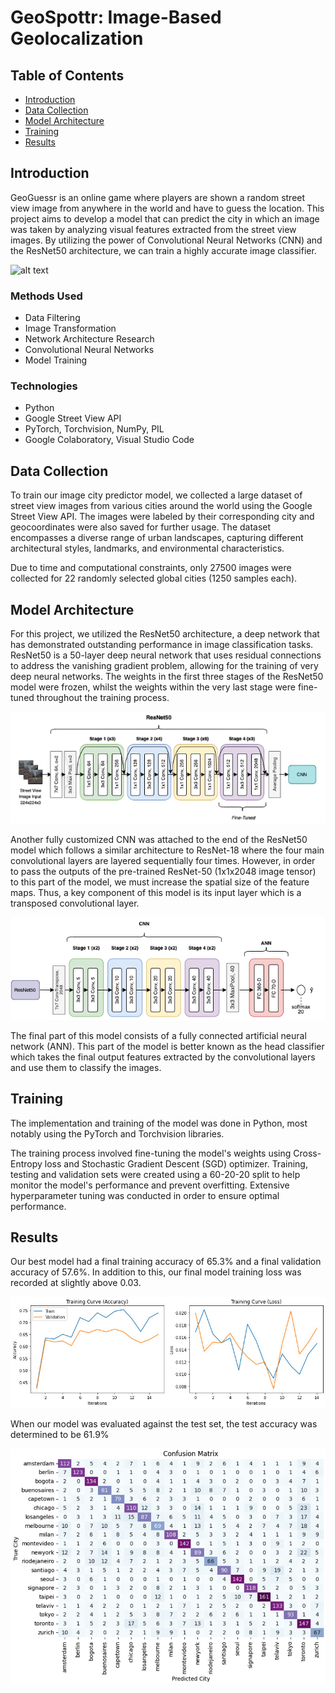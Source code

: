 # GeoSpottr: Image-Based Geolocalization

## Table of Contents

- [Introduction](#introduction)
- [Data Collection](#data-collection)
- [Model Architecture](#model-architecture)
- [Training](#training)
- [Results](#results)

## Introduction

GeoGuessr is an online game where players are shown a random street view image from anywhere in the world and have to guess the location. This project aims to develop a model that can predict the city in which an image was taken by analyzing visual features extracted from the street view images. By utilizing the power of Convolutional Neural Networks (CNN) and the ResNet50 architecture, we can train a highly accurate image classifier.

![alt text](https://blogger.googleusercontent.com/img/b/R29vZ2xl/AVvXsEjuVSRtsMiLntaMRx9oAiPgsPetFItAc9MsC7hBIVD5p6PJDA6UJxrgZGQXMVx7KhhfXcqP-NTgwlHLuuJWy1yJ_eAjgn-12FmYNhKvSUwaAKyj1oGfv-pyxMg8M7NsWt7TzqSdsCOZ59lEG-ej-BuZr4j4NSfJctGCHcdPmzD5poYNs2_aQGxySra3Ww/s1822/1.png)

### Methods Used
- Data Filtering
- Image Transformation
- Network Architecture Research
- Convolutional Neural Networks
- Model Training

### Technologies
- Python
- Google Street View API
- PyTorch, Torchvision, NumPy, PIL
- Google Colaboratory, Visual Studio Code

## Data Collection

To train our image city predictor model, we collected a large dataset of street view images from various cities around the world using the Google Street View API. The images were labeled by their corresponding city and geocoordinates were also saved for further usage. The dataset encompasses a diverse range of urban landscapes, capturing different architectural styles, landmarks, and environmental characteristics.

Due to time and computational constraints, only 27500 images were collected for 22 randomly selected global cities (1250 samples each).

## Model Architecture

For this project, we utilized the ResNet50 architecture, a deep network that has demonstrated outstanding performance in image classification tasks. ResNet50 is a 50-layer deep neural network that uses residual connections to address the vanishing gradient problem, allowing for the training of very deep neural networks. The weights in the first three stages of the ResNet50 model were frozen, whilst the weights within the very last stage were fine-tuned throughout the training process.

![alt text](https://github.com/pkardjian/GeoSpottr/blob/main/primary/architecture/ResNet.png)

Another fully customized CNN was attached to the end of the ResNet50 model which follows a similar architecture to ResNet-18 where the four main convolutional layers are layered sequentially four times. However, in order to pass the outputs of the pre-trained ResNet-50 (1x1x2048 image tensor) to this part of the model, we must increase the spatial size of the feature maps. Thus, a key component of this model is its input layer which is a transposed convolutional layer. 

![alt text](https://github.com/pkardjian/GeoSpottr/blob/main/primary/architecture/CustomizedCNN.png)

The final part of this model consists of a fully connected artificial neural network (ANN). This part of the model is better known as the head classifier which takes the final output features extracted by the convolutional layers and use them to classify the images. 

## Training

The implementation and training of the model was done in Python, most notably using the PyTorch and Torchvision libraries. 

The training process involved fine-tuning the model's weights using Cross-Entropy loss and Stochastic Gradient Descent (SGD) optimizer. Training, testing and validation sets were created using a 60-20-20 split to help monitor the model's performance and prevent overfitting. Extensive hyperparameter tuning was conducted in order to ensure optimal performance.

## Results

Our best model had a final training accuracy of 65.3% and a final validation accuracy of 57.6%. In addition to this, our final model training loss was recorded at slightly above 0.03. 

![alt text](https://github.com/pkardjian/GeoSpottr/blob/main/primary/results/TrainingCurves.jpg)

When our model was evaluated against the test set, the test accuracy was determined to be 61.9%

![alt text](https://github.com/pkardjian/GeoSpottr/blob/main/primary/results/ConfusionMatrix.png)
